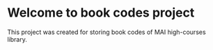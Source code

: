 # Welcome to book codes project
This project was created for storing book codes of MAI high-courses library.
